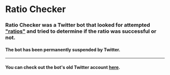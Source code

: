 # Ratio Checker

<h3>Ratio Checker was a Twitter bot that looked for
attempted <a href="https://www.urbandictionary.com/define.php?term=ratio">"ratios"</a> and tried to determine if the
ratio was successful or not.</h2>
<h4>The bot has been permanently suspended by Twitter.</h4>
<hr>
<h4>You can check out the bot's old Twitter account <a href="https://twitter.com/Ratio_Checker">here</a>.</h4>